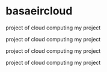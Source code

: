 # basaeircloud
project of cloud computing
my project


project of cloud computing
my project

project of cloud computing
my project

project of cloud computing
my project